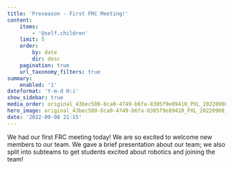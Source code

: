 ```yaml
---
title: 'Preseason - First FRC Meeting!'
content:
    items:
        - '@self.children'
    limit: 5
    order:
        by: date
        dir: desc
    pagination: true
    url_taxonomy_filters: true
summary:
    enabled: '1'
dateformat: 'Y-m-d H:i'
show_sidebar: true
media_order: original_43bec580-6ca0-4749-b6fa-8305f9e89410_PXL_20220908_193258997.MP.jpeg
hero_image: original_43bec580-6ca0-4749-b6fa-8305f9e89410_PXL_20220908_193258997.MP.jpeg
date: '2022-09-08 21:15'
---
```


We had our first FRC meeting today! We are so excited to welcome new members to our team. We gave a brief presentation about our team; we also split into subteams to get students excited about robotics and joining the team! [](original_43bec580-6ca0-4749-b6fa-8305f9e89410_PXL_20220908_193258997.MP.jpeg)